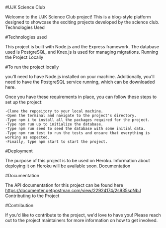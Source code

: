 #UJK Science Club

Welcome to the UJK Science Club project! This is a blog-style platform designed to showcase the exciting projects developed by the science club.
Technologies Used

#Technologies used

This project is built with Node.js and the Express framework. The database used is PostgreSQL, and Knex.js is used for managing migrations.
Running the Project Locally

#To run the project locally 

you'll need to have Node.js installed on your machine. Additionally, you'll need to have the PostgreSQL service running, which can be downloaded here.

Once you have these requirements in place, you can follow these steps to set up the project:

    -Clone the repository to your local machine.
    -Open the terminal and navigate to the project's directory.
    -Type npm i to install all the packages required for the project.
    -Type npm run up to initialize the database.
    -Type npm run seed to seed the database with some initial data.
    -Type npm run test to run the tests and ensure that everything is working as expected.
    -Finally, type npm start to start the project.

#Deployment

The purpose of this project is to be used on Heroku. Information about deploying it on Heroku will be available soon.
Documentation 

#Documentation

The API documentation for this project can be found here https://documenter.getpostman.com/view/22924174/2s935spNbJ
Contributing to the Project

#Contribution

If you'd like to contribute to the project, we'd love to have you! Please reach out to the project maintainers for more information on how to get involved.
